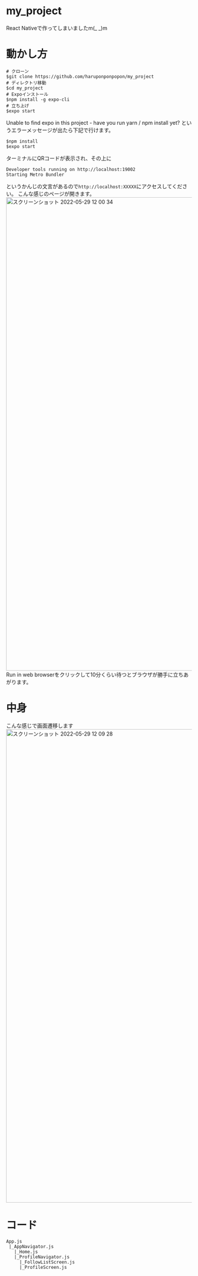 # my_project
React Nativeで作ってしまいましたm(_ _)m
# 動かし方
```
# クローン
$git clone https://github.com/haruponponpopon/my_project
# ディレクトリ移動
$cd my_project
# Expoインストール
$npm install -g expo-cli
# 立ち上げ
$expo start
```
Unable to find expo in this project - have you run yarn / npm install yet? というエラーメッセージが出たら下記で行けます。
```
$npm install
$expo start
```
ターミナルにQRコードが表示され、その上に
```
Developer tools running on http://localhost:19002
Starting Metro Bundler
```
というかんじの文言があるので`http://localhost:XXXXX`にアクセスしてください。
こんな感じのページが開きます。
<img width="1280" alt="スクリーンショット 2022-05-29 12 00 34" src="https://user-images.githubusercontent.com/72332745/170850055-1a7de0eb-0530-4368-9fa0-5782013002e9.png">
Run in web browserをクリックして10分くらい待つとブラウザが勝手に立ちあがります。
# 中身
こんな感じで画面遷移します
<img width="1280" alt="スクリーンショット 2022-05-29 12 09 28" src="https://user-images.githubusercontent.com/72332745/170850282-937704f7-5138-4f97-87bb-137445306d8d.png">
# コード
```
App.js
 |_AppNavigator.js
   |_Home.js
   |_ProfileNavigator.js
     |_FollowListScreen.js
     |_ProfileScreen.js
```
 
